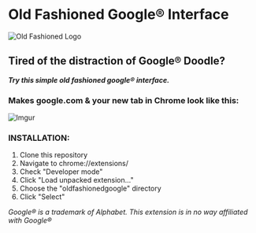 # Old Fashioned Google® Interface

![Old Fashioned Logo](https://i.imgur.com/h8HdMcJ.jpg)

## Tired of the distraction of Google® Doodle?

***Try this simple old fashioned google® interface.***

### Makes google.com & your new tab in Chrome look like this:

![Imgur](https://i.imgur.com/AhBX6Qv.png)

### INSTALLATION:

1. Clone this repository
2. Navigate to chrome://extensions/
3. Check "Developer mode"
4. Click "Load unpacked extension..."
5. Choose the "oldfashionedgoogle" directory
6. Click "Select"


*Google® is a trademark of Alphabet. This extension is in no way affiliated with Google®*